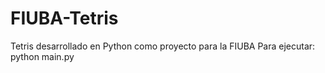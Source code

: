 # FIUBA-Tetris
Tetris desarrollado en Python como proyecto para la FIUBA
Para ejecutar: python main.py
